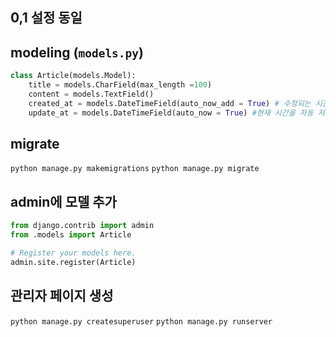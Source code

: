 ## 0,1 설정 동일

## modeling (`models.py`)
```python
class Article(models.Model):
    title = models.CharField(max_length =100)
    content = models.TextField()
    created_at = models.DateTimeField(auto_now_add = True) # 수정되는 시간을 자동 저장
    update_at = models.DateTimeField(auto_now = True) #현재 시간을 자동 저장
```

## migrate
`python manage.py makemigrations`
`python manage.py migrate`

## admin에 모델 추가 
```python
from django.contrib import admin
from .models import Article

# Register your models here.
admin.site.register(Article)
```

## 관리자 페이지 생성
`python manage.py createsuperuser`
`python manage.py runserver`
